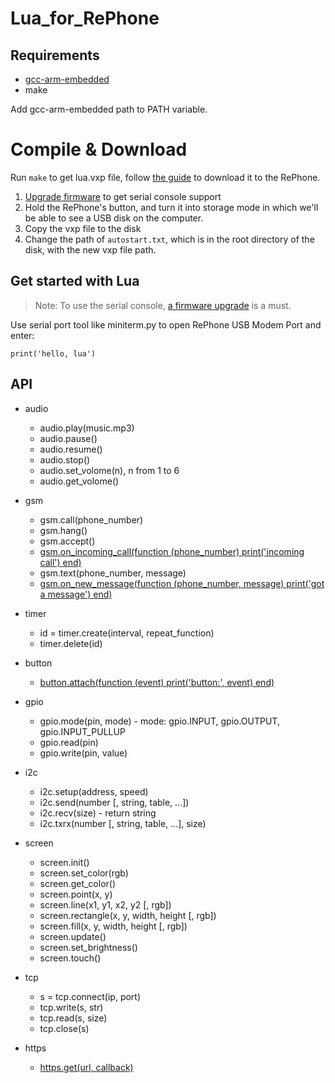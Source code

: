 # Lua_for_RePhone

## Requirements
+ [gcc-arm-embedded](https://launchpad.net/gcc-arm-embedded)
+ make

Add gcc-arm-embedded path to PATH variable.

# Compile & Download
Run `make` to get lua.vxp file, follow [the guide](http://www.seeedstudio.com/wiki/Lua_for_RePhone#Download_Lua_for_RePhone_Application) to download it to the RePhone. 

1. [Upgrade firmware](http://www.seeedstudio.com/wiki/Arduino_IDE_for_RePhone_Kit#Update.2FFlash_the_Firmware) to get serial console support
2. Hold the RePhone's button, and turn it into storage mode in which we'll be able to see a USB disk on the computer.
3. Copy the vxp file to the disk
4. Change the path of `autostart.txt`, which is in the root directory of the disk, with the new vxp file path. 

## Get started with Lua

>Note:
>To use the serial console, [a firmware upgrade](http://www.seeedstudio.com/wiki/Arduino_IDE_for_RePhone_Kit#Update.2FFlash_the_Firmware) is a must. 


Use serial port tool like miniterm.py to open RePhone USB Modem Port and enter:
```
print('hello, lua')
```

## API
+ audio
    - audio.play(music.mp3)
    - audio.pause()
    - audio.resume()
    - audio.stop()
    - audio.set_volome(n), n from 1 to 6
    - audio.get_volome()
    
+ gsm
    - gsm.call(phone_number)
    - gsm.hang()
    - gsm.accept()
    - [gsm.on_incoming_call(function (phone_number) print('incoming call') end)](https://github.com/Seeed-Studio/Lua_for_RePhone/wiki/Telephone-rings)
    - gsm.text(phone_number, message)
    - [gsm.on_new_message(function (phone_number, message) print('got a message') end)](https://github.com/Seeed-Studio/Lua_for_RePhone/wiki/Auto-reply-text-message)
    
    
+ timer
    - id = timer.create(interval, repeat_function)
    - timer.delete(id)

+ button
    - [button.attach(function (event) print('button:', event) end)](https://github.com/Seeed-Studio/Lua_for_RePhone/wiki/Speed-Dial)
    
+ gpio
    - gpio.mode(pin, mode) - mode: gpio.INPUT, gpio.OUTPUT, gpio.INPUT_PULLUP
    - gpio.read(pin)
    - gpio.write(pin, value)
    
+ i2c
    - i2c.setup(address, speed)
    - i2c.send(number [, string, table, ...])
    - i2c.recv(size) - return string
    - i2c.txrx(number [, string, table, ...], size)
    
+ screen
    - screen.init()
    - screen.set_color(rgb)
    - screen.get_color()
    - screen.point(x, y)
    - screen.line(x1, y1, x2, y2 [, rgb])
    - screen.rectangle(x, y, width, height [, rgb])
    - screen.fill(x, y, width, height [, rgb])
    - screen.update()
    - screen.set_brightness()
    - screen.touch()

+ tcp
    - s = tcp.connect(ip, port)
    - tcp.write(s, str)
    - tcp.read(s, size)
    - tcp.close(s)
    
+ https
    - [https.get(url, callback)](https://github.com/Seeed-Studio/Lua_for_RePhone/wiki/HTPPS-GET-to-trigger-an-event-of-IFTTT-Maker-channel)
    
